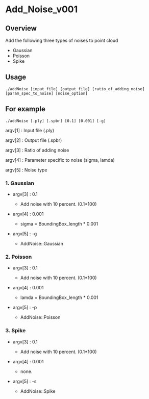 # Add_Noise_v001
## Overview
Add the following three types of noises to point cloud
- Gaussian
- Poisson
- Spike

## Usage
`./addNoise [input_file] [output_file] [ratio_of_adding_noise] [param_spec_to_noise] [noise_option]`

## For example
`./addNoise [.ply] [.spbr] [0.1] [0.001] [-g]`

argv[1] : Input file (.ply)

argv[2] : Output file (.spbr)

argv[3] : Ratio of adding noise

argv[4] : Parameter specific to noise (sigma, lamda)

argv[5] : Noise type

### 1. Gaussian
  - argv[3] : 0.1
    - Add noise with 10 percent. (0.1*100)

  - argv[4] : 0.001
    - sigma = BoundingBox_length * 0.001

  - argv[5] : -g
    - AddNoise::Gaussian


### 2. Poisson
  - argv[3] : 0.1
    - Add noise with 10 percent. (0.1*100)

  - argv[4] : 0.001
    - lamda = BoundingBox_length * 0.001

  - argv[5] : -p
    - AddNoise::Poisson


### 3. Spike
  - argv[3] : 0.1
    - Add noise with 10 percent. (0.1*100)

  - argv[4] : 0.001
    - none.

  - argv[5] : -s
    - AddNoise::Spike
